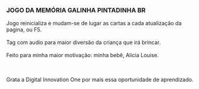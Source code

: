 ### JOGO DA MEMÓRIA GALINHA PINTADINHA BR

Jogo reinicializa e mudam-se de lugar as cartas a cada atualização da pagina, ou F5.
<br>
<br>
Tag com audio para maior diversão da criança que irá brincar.<br>
<br>
Feito para minha maior motivação: minha bebê, Alicia Louise.

<br><br>
Grata a Digital Innovation One por mais essa oportunidade de aprendizado.